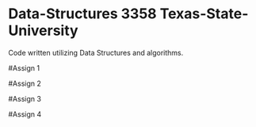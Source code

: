 # Data-Structures 3358 Texas-State-University

Code written utilizing Data Structures and algorithms.

#Assign 1

#Assign 2

#Assign 3

#Assign 4 
